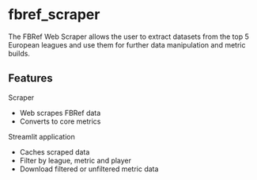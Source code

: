 # fbref_scraper
The FBRef Web Scraper allows the user to extract datasets from the top 5 European leagues and use them for further data manipulation and metric builds.

## Features
Scraper
- Web scrapes FBRef data
- Converts to core metrics

Streamlit application
- Caches scraped data
- Filter by league, metric and player
- Download filtered or unfiltered metric data
